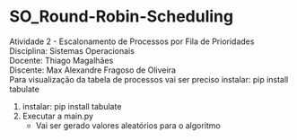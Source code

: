 # SO_Round-Robin-Scheduling

Atividade 2 - Escalonamento de Processos por Fila de Prioridades
Disciplina: Sistemas Operacionais
<br>
Docente: Thiago Magalhães
<br>
Discente: Max Alexandre Fragoso de Oliveira
<br>
Para visualização da tabela de processos vai ser preciso instalar: pip install tabulate

1. instalar: pip install tabulate
2. Executar a main.py
   - Vai ser gerado valores aleatórios para o algoritmo
